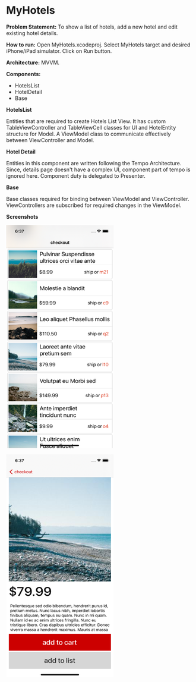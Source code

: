 # MyHotels

**Problem Statement:** To show a list of hotels, add a new hotel and edit existing hotel details.

**How to run:** Open MyHotels.xcodeproj. Select MyHotels target and desired iPhone/iPad simulator. Click on Run button.

**Architecture:** MVVM. 

**Components:**

  - HotelsList
  - HotelDetail
  - Base

**HotelsList**

Entities that are required to create Hotels List View. It has custom TableViewController and TableViewCell classes for UI and HotelEntity structure for Model. A ViewModel class to communicate effectively between ViewController and Model.

**Hotel Detail**

Entities in this component are written following the Tempo Architecture. Since, details page doesn't have a complex UI, component part of tempo is ignored here. Component duty is delegated to Presenter. 

**Base**

Base classes required for binding between ViewModel and ViewController. ViewControllers are subscribed for required changes in the ViewModel.


**Screenshots**

<img src="https://github.com/avinash-ivy/ProductListView/blob/main/TempoProductList.png"
  alt="Tempo Detail"
  width="289" height="600">
</p>

<img src="https://github.com/avinash-ivy/ProductListView/blob/main/TempoDetail.png"
  alt="Tempo Detail"
  width="289" height="600">
</p>
